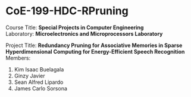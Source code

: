 # CoE-199-HDC-RPruning

Course Title: **Special Projects in Computer Engineering** \
Laboratory: **Microelectronics and Microprocessors Laboratory** 

Project Title: **Redundancy Pruning for Associative Memories in Sparse Hyperdimensional Computing for Energy-Efficient Speech Recognition** \
Members:
1. Kim Isaac Buelagala
2. Ginzy Javier
3. Sean Alfred Lipardo
4. James Carlo Sorsona